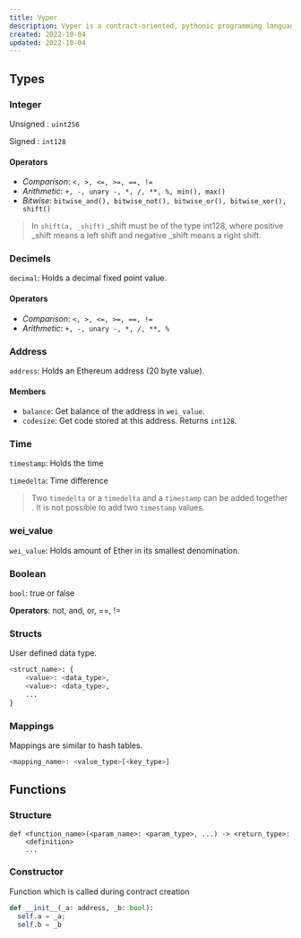 ```yaml
---
title: Vyper
description: Vyper is a contract-oriented, pythonic programming language that targets the Ethereum Virtual Machine (EVM).
created: 2022-10-04
updated: 2022-10-04
---
```


## Types

### Integer

Unsigned : `uint256`

Signed : `int128`

#### Operators 

- *Comparison*: `<, >, <=, >=, ==, !=`
- *Arithmetic*: `+, -, unary -, *, /, **, %, min(), max()`
- *Bitwise*: `bitwise_and(), bitwise_not(), bitwise_or(), bitwise_xor(), shift()`

> In `shift(a, _shift)` _shift must be of the type int128, where positive _shift means a left shift and negative _shift means a right shift.

### Decimels

`decimal`: Holds a decimal fixed point value.

#### Operators 

- *Comparison*: `<, >, <=, >=, ==, !=`
- *Arithmetic*: `+, -, unary -, *, /, **, %`


### Address

`address`: Holds an Ethereum address (20 byte value).

#### Members

- `balance`: Get balance of the address in `wei_value`.
- `codesize`: Get code stored at this address. Returns `int128`.


### Time

`timestamp`: Holds the time

`timedelta`: Time difference

> Two `timedelta` or a `timedelta` and a `timestamp` can be added together . It is not possible to add two `timestamp` values.
### wei_value

`wei_value`: Holds amount of Ether in its smallest denomination.

### Boolean

`bool`: true or false

**Operators**: not, and, or, ==, !=


### Structs

User defined data type.

```python
<struct_name>: {
    <value>: <data_type>,
    <value>: <data_type>,
    ...
}
```

### Mappings

Mappings are similar to hash tables.

```python
<mapping_name>: <value_type>[<key_type>]
```

## Functions

### Structure

```
def <function_name>(<param_name>: <param_type>, ...) -> <return_type>:
    <definition>
    ...
```

### Constructor

Function which is called during contract creation

```python
def __init__(_a: address, _b: bool):
  self.a = _a;
  self.b = _b
```
